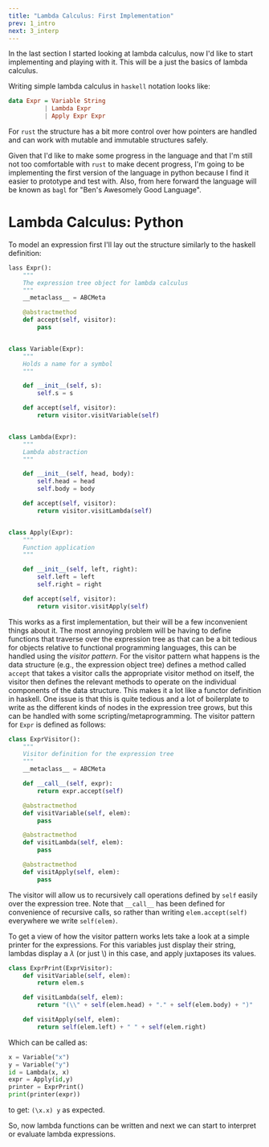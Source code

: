 ```yaml
---
title: "Lambda Calculus: First Implementation"
prev: 1_intro
next: 3_interp
---
```


In the last section I started looking at lambda calculus, now I'd like to start implementing and playing with it. This will be a just the basics of lambda calculus.

Writing simple lambda calculus in `haskell` notation looks like:
```haskell
data Expr = Variable String
          | Lambda Expr
          | Apply Expr Expr
```

For `rust` the structure has a bit more control over how pointers are handled and can work with mutable and immutable structures safely.

Given that I'd like to make some progress in the language and that I'm still not too comfortable with `rust` to make decent progress, I'm going to be implementing the first version of the language in python because I find it easier to prototype and test with. Also, from here forward the language will be known as `bagl` for "Ben's Awesomely Good Language".

# Lambda Calculus: Python

To model an expression first I'll lay out the structure similarly to the haskell definition:

```python
lass Expr():
    """
    The expression tree object for lambda calculus
    """
    __metaclass__ = ABCMeta

    @abstractmethod
    def accept(self, visitor):
        pass


class Variable(Expr):
    """
    Holds a name for a symbol
    """

    def __init__(self, s):
        self.s = s

    def accept(self, visitor):
        return visitor.visitVariable(self)


class Lambda(Expr):
    """
    Lambda abstraction
    """

    def __init__(self, head, body):
        self.head = head
        self.body = body

    def accept(self, visitor):
        return visitor.visitLambda(self)


class Apply(Expr):
    """
    Function application
    """

    def __init__(self, left, right):
        self.left = left
        self.right = right

    def accept(self, visitor):
        return visitor.visitApply(self)
```

This works as a first implementation, but their will be a few inconvenient things about it. The most annoying problem will be having to define functions that traverse over the expression tree as that can be a bit tedious for objects relative to functional programming languages, this can be handled using the *visitor pattern*. For the visitor pattern what happens is the data structure (e.g., the expression object tree) defines a method called `accept` that takes a visitor calls the appropriate visitor method on itself, the visitor then defines the relevant methods to operate on the individual components of the data structure. This makes it a lot like a functor definition in haskell. One issue is that this is quite tedious and a lot of boilerplate to write as the different kinds of nodes in the expression tree grows, but this can be handled with some scripting/metaprogramming. The visitor pattern for `Expr` is defined as follows:

```python
class ExprVisitor():
    """
    Visitor definition for the expression tree
    """
    __metaclass__ = ABCMeta

    def __call__(self, expr):
        return expr.accept(self)

    @abstractmethod
    def visitVariable(self, elem):
        pass

    @abstractmethod
    def visitLambda(self, elem):
        pass

    @abstractmethod
    def visitApply(self, elem):
        pass
```      

The visitor will allow us to recursively call operations defined by `self` easily over the expression tree. Note that `__call__` has been defined for convenience of recursive calls, so rather than writing `elem.accept(self)` everywhere we write `self(elem)`. 

To get a view of how the visitor pattern works lets take a look at a simple printer for the expressions. For this variables just display their string, lambdas display a $\lambda$ (or just \\) in this case, and apply juxtaposes its values.

```python
class ExprPrint(ExprVisitor):
    def visitVariable(self, elem):
        return elem.s

    def visitLambda(self, elem):
        return "(\\" + self(elem.head) + "." + self(elem.body) + ")"

    def visitApply(self, elem):
        return self(elem.left) + " " + self(elem.right)
```

Which can be called as:

```python
x = Variable("x")
y = Variable("y")
id = Lambda(x, x)
expr = Apply(id,y)
printer = ExprPrint()
print(printer(expr))
```
to get: `(\x.x) y` as expected.

So, now lambda functions can be written and next we can start to interpret or evaluate lambda expressions.